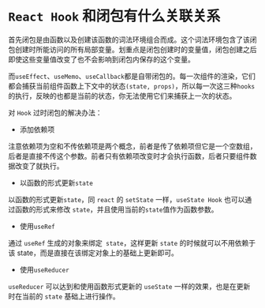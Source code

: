 # `React Hook` 和闭包有什么关联关系

首先闭包是由函数以及创建该函数的词法环境组合而成。这个词法环境包含了该闭包创建时所能访问的所有局部变量。划重点是闭包创建时的变量值，闭包创建之后即使这些变量值改变了也不会影响到闭包内保存的这个变量。

而`useEffect`、`useMemo`、`useCallback`都是自带闭包的。每一次组件的渲染，它们都会捕获当前组件函数上下文中的状态`(state, props)`，所以每一次这三种`hooks`的执行，反映的也都是当前的状态，你无法使用它们来捕获上一次的状态。

对 `Hook` 过时闭包的解决办法：

- 添加依赖项

注意依赖项为空和不传依赖项是两个概念，前者是传了依赖项但它是一个空数组，后者是直接不传这个参数。前者只有依赖项改变时才会执行函数，后者只要组件数据改变了就执行。

- 以函数的形式更新`state`

以函数的形式更新`state`，同 `react` 的 `setState` 一样，`useState Hook` 也可以通过函数的形式来修改 `state`，并且使用当前的` state `值作为函数参数。

- 使用`useRef`

通过 `useRef` 生成的对象来绑定` state`，这样更新 `state` 的时候就可以不用依赖于该 state，而是直接在该绑定对象上的基础上更新即可。

- 使用`useReducer`

`useReducer` 可以达到和使用函数形式更新的 `useState` 一样的效果，也是在更新时在当前的 `state` 基础上进行操作。